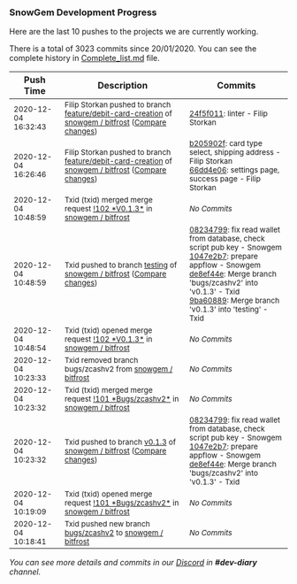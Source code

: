 
### SnowGem Development Progress

Here are the last 10 pushes to the projects we are currently working.

There is a total of 3023 commits since 20/01/2020. You can see the complete history in
 [Complete_list.md](Complete_list.md) file.

| Push Time | Description | Commits |
| --- | --- | --- |
| <sub>2020-12-04 16:32:43</sub> | <sub>Filip Storkan pushed to branch [feature/debit\-card\-creation](https://gitlab.com/snowgem/bitfrost/commits/feature/debit-card-creation) of [snowgem / bitfrost](https://gitlab.com/snowgem/bitfrost) ([Compare changes](https://gitlab.com/snowgem/bitfrost/compare/66dd4e06d1752921b51b57ccc7292b41dd2c094f...24f5f01151fa054495a31b2f718bf3a5990fb029))</sub> | <sub>[24f5f011](https://gitlab.com/snowgem/bitfrost/-/commit/24f5f01151fa054495a31b2f718bf3a5990fb029): linter - Filip Storkan</sub> |
| <sub>2020-12-04 16:26:46</sub> | <sub>Filip Storkan pushed to branch [feature/debit\-card\-creation](https://gitlab.com/snowgem/bitfrost/commits/feature/debit-card-creation) of [snowgem / bitfrost](https://gitlab.com/snowgem/bitfrost) ([Compare changes](https://gitlab.com/snowgem/bitfrost/compare/9ee8c99bd7a398e8079b60dff9690815f767a33b...66dd4e06d1752921b51b57ccc7292b41dd2c094f))</sub> | <sub>[b205902f](https://gitlab.com/snowgem/bitfrost/-/commit/b205902fe3d24f1ee3742c2e39b05a6db79715a6): card type select, shipping address - Filip Storkan<br>[66dd4e06](https://gitlab.com/snowgem/bitfrost/-/commit/66dd4e06d1752921b51b57ccc7292b41dd2c094f): settings page, success page - Filip Storkan</sub> |
| <sub>2020-12-04 10:48:59</sub> | <sub>Txid (txid) merged merge request [\!102 \*V0\.1\.3\*](https://gitlab.com/snowgem/bitfrost/-/merge_requests/102) in [snowgem / bitfrost](https://gitlab.com/snowgem/bitfrost)</sub> | <sub>_No Commits_</sub> |
| <sub>2020-12-04 10:48:59</sub> | <sub>Txid pushed to branch [testing](https://gitlab.com/snowgem/bitfrost/commits/testing) of [snowgem / bitfrost](https://gitlab.com/snowgem/bitfrost) ([Compare changes](https://gitlab.com/snowgem/bitfrost/compare/254dfe2577224c6b81850ca8ca2b711d1c05c766...9ba60889ba2fb402ac3be23c1989d97ee27a3ad7))</sub> | <sub>[08234799](https://gitlab.com/snowgem/bitfrost/-/commit/0823479901e850c0b57d735e21f1df097b6ff9da): fix read wallet from database, check script pub key - Snowgem<br>[1047e2b7](https://gitlab.com/snowgem/bitfrost/-/commit/1047e2b73ebb46ae97654e46d24ef483fe7d51b2): prepare appflow - Snowgem<br>[de8ef44e](https://gitlab.com/snowgem/bitfrost/-/commit/de8ef44e6699060fe0a79494ee0ae5c1b375f887): Merge branch 'bugs/zcashv2' into 'v0.1.3' - Txid<br>[9ba60889](https://gitlab.com/snowgem/bitfrost/-/commit/9ba60889ba2fb402ac3be23c1989d97ee27a3ad7): Merge branch 'v0.1.3' into 'testing' - Txid</sub> |
| <sub>2020-12-04 10:48:54</sub> | <sub>Txid (txid) opened merge request [\!102 \*V0\.1\.3\*](https://gitlab.com/snowgem/bitfrost/-/merge_requests/102) in [snowgem / bitfrost](https://gitlab.com/snowgem/bitfrost)</sub> | <sub>_No Commits_</sub> |
| <sub>2020-12-04 10:23:33</sub> | <sub>Txid removed branch bugs/zcashv2 from [snowgem / bitfrost](https://gitlab.com/snowgem/bitfrost)</sub> | <sub>_No Commits_</sub> |
| <sub>2020-12-04 10:23:32</sub> | <sub>Txid (txid) merged merge request [\!101 \*Bugs/zcashv2\*](https://gitlab.com/snowgem/bitfrost/-/merge_requests/101) in [snowgem / bitfrost](https://gitlab.com/snowgem/bitfrost)</sub> | <sub>_No Commits_</sub> |
| <sub>2020-12-04 10:23:32</sub> | <sub>Txid pushed to branch [v0\.1\.3](https://gitlab.com/snowgem/bitfrost/commits/v0.1.3) of [snowgem / bitfrost](https://gitlab.com/snowgem/bitfrost) ([Compare changes](https://gitlab.com/snowgem/bitfrost/compare/67a631d335aac1c1c9b4535dc6d48c9c7e91234a...de8ef44e6699060fe0a79494ee0ae5c1b375f887))</sub> | <sub>[08234799](https://gitlab.com/snowgem/bitfrost/-/commit/0823479901e850c0b57d735e21f1df097b6ff9da): fix read wallet from database, check script pub key - Snowgem<br>[1047e2b7](https://gitlab.com/snowgem/bitfrost/-/commit/1047e2b73ebb46ae97654e46d24ef483fe7d51b2): prepare appflow - Snowgem<br>[de8ef44e](https://gitlab.com/snowgem/bitfrost/-/commit/de8ef44e6699060fe0a79494ee0ae5c1b375f887): Merge branch 'bugs/zcashv2' into 'v0.1.3' - Txid</sub> |
| <sub>2020-12-04 10:19:09</sub> | <sub>Txid (txid) opened merge request [\!101 \*Bugs/zcashv2\*](https://gitlab.com/snowgem/bitfrost/-/merge_requests/101) in [snowgem / bitfrost](https://gitlab.com/snowgem/bitfrost)</sub> | <sub>_No Commits_</sub> |
| <sub>2020-12-04 10:18:41</sub> | <sub>Txid pushed new branch [bugs/zcashv2](https://gitlab.com/snowgem/bitfrost/commits/bugs/zcashv2) to [snowgem / bitfrost](https://gitlab.com/snowgem/bitfrost)</sub> | <sub>_No Commits_</sub> |

_You can see more details and commits in our [Discord](https://discord.gg/zumGnbg) in **#dev-diary** channel._
